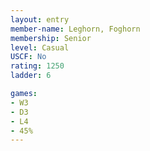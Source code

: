 ```yaml
---
layout: entry
member-name: Leghorn, Foghorn
membership: Senior
level: Casual
USCF: No
rating: 1250
ladder: 6

games:
- W3
- D3
- L4
- 45%
---
```

